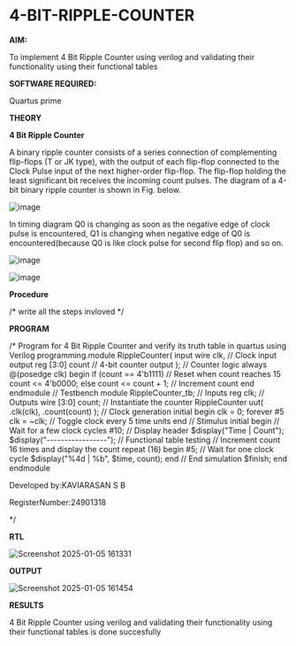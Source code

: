 # 4-BIT-RIPPLE-COUNTER

**AIM:**

To implement  4 Bit Ripple Counter using verilog and validating their functionality using their functional tables

**SOFTWARE REQUIRED:**

Quartus prime

**THEORY**

**4 Bit Ripple Counter**

A binary ripple counter consists of a series connection of complementing flip-flops (T or JK type), with the output of each flip-flop connected to the Clock Pulse input of the next higher-order flip-flop. The flip-flop holding the least significant bit receives the incoming count pulses. The diagram of a 4-bit binary ripple counter is shown in Fig. below.

![image](https://github.com/naavaneetha/4-BIT-RIPPLE-COUNTER/assets/154305477/cb4b74d4-31ab-4359-95d0-d22e67daba13)

In timing diagram Q0 is changing as soon as the negative edge of clock pulse is encountered, Q1 is changing when negative edge of Q0 is encountered(because Q0 is like clock pulse for second flip flop) and so on.

![image](https://github.com/naavaneetha/4-BIT-RIPPLE-COUNTER/assets/154305477/a573a7d6-014e-4e54-93e6-e2ac9530960b)

![image](https://github.com/naavaneetha/4-BIT-RIPPLE-COUNTER/assets/154305477/85e1958a-2fc1-49bb-9a9f-d58ccbf3663c)

**Procedure**

/* write all the steps invloved */

**PROGRAM**

/* Program for 4 Bit Ripple Counter and verify its truth table in quartus using Verilog programming.module RippleCounter( input wire clk, // Clock input output reg [3:0]
 count // 4-bit counter output );
 // Counter logic always @(posedge clk) begin if (count == 4'b1111) // Reset when
 count reaches 15 count <= 4'b0000; else count <= count + 1; // Increment count end
 endmodule
 // Testbench module RippleCounter_tb;
 // Inputs reg clk;
 // Outputs wire [3:0] count;
 // Instantiate the counter RippleCounter uut( .clk(clk), .count(count) );
 // Clock generation initial begin clk = 0; forever #5 clk = ~clk; // Toggle clock every 5
 time units end
 // Stimulus initial begin // Wait for a few clock cycles #10;
 // Display header $display("Time | Count"); $display("-----------------");
 // Functional table testing // Increment count 16 times and display the count repeat
 (16) begin #5; // Wait for one clock cycle $display("%4d | %b", $time, count); end
 // End simulation $finish; end
 endmodule

 Developed by:KAVIARASAN S B
 
 RegisterNumber:24901318

*/

**RTL**

![Screenshot 2025-01-05 161331](https://github.com/user-attachments/assets/0270b012-f485-48aa-8f46-5664e7f361ab)

**OUTPUT**

![Screenshot 2025-01-05 161454](https://github.com/user-attachments/assets/16998be9-a11c-4161-9ec0-2ce4715f7788)

**RESULTS**

 4 Bit Ripple Counter using verilog and validating their functionality using their functional tables is done succesfully
